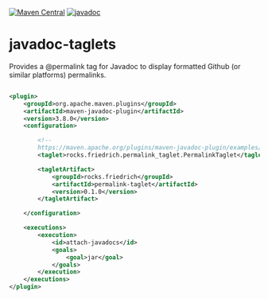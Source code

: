 [![Maven Central](https://img.shields.io/maven-central/v/rocks.friedrich/permalink-taglet.svg?style=flat)](https://central.sonatype.com/artifact/rocks.friedrich/permalink-taglet)
[![javadoc](https://javadoc.io/badge2/rocks.friedrich/permalink-taglet/javadoc.svg)](https://javadoc.io/doc/rocks.friedrich/permalink-taglet)

# javadoc-taglets

Provides a @permalink tag for Javadoc to display formatted Github (or similar platforms) permalinks.

```xml

<plugin>
    <groupId>org.apache.maven.plugins</groupId>
    <artifactId>maven-javadoc-plugin</artifactId>
    <version>3.8.0</version>
    <configuration>

        <!--
        https://maven.apache.org/plugins/maven-javadoc-plugin/examples/taglet-configuration.html -->
        <taglet>rocks.friedrich.permalink_taglet.PermalinkTaglet</taglet>

        <tagletArtifact>
            <groupId>rocks.friedrich</groupId>
            <artifactId>permalink-taglet</artifactId>
            <version>0.1.0</version>
        </tagletArtifact>

    </configuration>

    <executions>
        <execution>
            <id>attach-javadocs</id>
            <goals>
                <goal>jar</goal>
            </goals>
        </execution>
    </executions>
</plugin>
```
